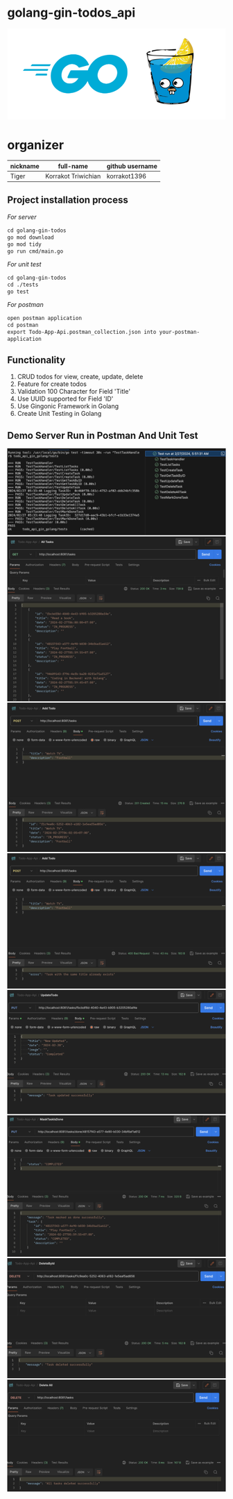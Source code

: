 # golang-gin-todos_api
![](https://github.com/korrakot1396/golang-gin-todos/blob/main/img/gin_gonic_logo.png)
# organizer

| nickname | full-name           | github username |
| -------- | ------------------- | --------------- |
| Tiger    | Korrakot Triwichian | korrakot1396    |

## Project installation process

_For server_

```shell
cd golang-gin-todos
go mod download
go mod tidy
go run cmd/main.go
```

_For unit test_

```shell
cd golang-gin-todos
cd ./tests
go test
```

_For postman_

```shell
open postman application
cd postman
export Todo-App-Api.postman_collection.json into your-postman-application
```


## Functionality

1. CRUD todos for view, create, update, delete
2. Feature for create todos
3. Validation 100 Character for Field 'Title'
4. Use UUID supported for Field 'ID'
5. Use Gingonic Framework in Golang
6. Create Unit Testing in Golang



## Demo Server Run in Postman And Unit Test

![](https://github.com/korrakot1396/golang-gin-todos/blob/main/img/unit_testing.png)
![](https://github.com/korrakot1396/golang-gin-todos/blob/main/img/get_all_tasks.png)
![](https://github.com/korrakot1396/golang-gin-todos/blob/main/img/add_todo.png)
![](https://github.com/korrakot1396/golang-gin-todos/blob/main/img/duplicate.png)
![](https://github.com/korrakot1396/golang-gin-todos/blob/main/img/update_task.png)
![](https://github.com/korrakot1396/golang-gin-todos/blob/main/img/mark_done.png)
![](https://github.com/korrakot1396/golang-gin-todos/blob/main/img/delete_by_id.png)
![](https://github.com/korrakot1396/golang-gin-todos/blob/main/img/delete_all.png)
